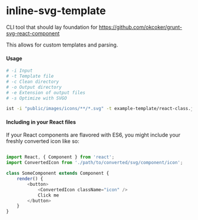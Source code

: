 # inline-svg-template

CLI tool that should lay foundation for https://github.com/okcoker/grunt-svg-react-component

This allows for custom templates and parsing.


#### Usage

```sh
# -i Input
# -t Template file
# -c Clean directory
# -o Output directory
# -e Extension of output files
# -s Optimize with SVGO

ist -i "public/images/icons/**/*.svg" -t example-template/react-class.js -c true -o shared/components/icons -e .js -s true
```

#### Including in your React files

If your React components are flavored with ES6, you might include your freshly converted icon like so:

```js

import React, { Component } from 'react';
import ConvertedIcon from './path/to/converted/svg/component/icon';

class SomeComponent extends Component {
    render() {
        <button>
            <ConvertedIcon className="icon" />
            Click me
        </button>
    }
}

```
